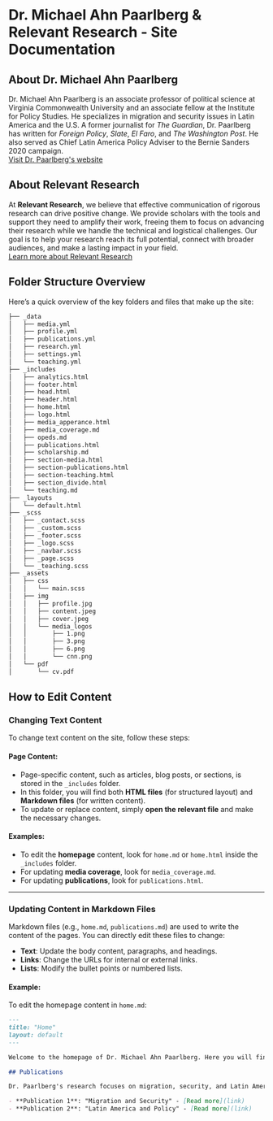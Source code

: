 # Dr. Michael Ahn Paarlberg & Relevant Research - Site Documentation

## About Dr. Michael Ahn Paarlberg

Dr. Michael Ahn Paarlberg is an associate professor of political science at Virginia Commonwealth University and an associate fellow at the Institute for Policy Studies. He specializes in migration and security issues in Latin America and the U.S. A former journalist for _The Guardian_, Dr. Paarlberg has written for _Foreign Policy_, _Slate_, _El Faro_, and _The Washington Post_. He also served as Chief Latin America Policy Adviser to the Bernie Sanders 2020 campaign.  
[Visit Dr. Paarlberg's website](https://michaelpaarlberg.org/)

## About Relevant Research

At **Relevant Research**, we believe that effective communication of rigorous research can drive positive change. We provide scholars with the tools and support they need to amplify their work, freeing them to focus on advancing their research while we handle the technical and logistical challenges. Our goal is to help your research reach its full potential, connect with broader audiences, and make a lasting impact in your field.  
[Learn more about Relevant Research](https://relevant-research.com)

## Folder Structure Overview

Here’s a quick overview of the key folders and files that make up the site:

```bash
├── _data
│   ├── media.yml
│   ├── profile.yml
│   ├── publications.yml
│   ├── research.yml
│   ├── settings.yml
│   └── teaching.yml
├── _includes
│   ├── analytics.html
│   ├── footer.html
│   ├── head.html
│   ├── header.html
│   ├── home.html
│   ├── logo.html
│   ├── media_apperance.html
│   ├── media_coverage.md
│   ├── opeds.md
│   ├── publications.html
│   ├── scholarship.md
│   ├── section-media.html
│   ├── section-publications.html
│   ├── section-teaching.html
│   ├── section_divide.html
│   └── teaching.md
├── _layouts
│   └── default.html
├── _scss
│   ├── _contact.scss
│   ├── _custom.scss
│   ├── _footer.scss
│   ├── _logo.scss
│   ├── _navbar.scss
│   ├── _page.scss
│   └── _teaching.scss
├── _assets
│   ├── css
│   │   └── main.scss
│   ├── img
│   │   ├── profile.jpg
│   │   ├── content.jpeg
│   │   ├── cover.jpeg
│   │   └── media_logos
│   │       ├── 1.png
│   │       ├── 3.png
│   │       ├── 6.png
│   │       └── cnn.png
│   └── pdf
│       └── cv.pdf
```

## How to Edit Content

### Changing Text Content

To change text content on the site, follow these steps:

#### Page Content:

- Page-specific content, such as articles, blog posts, or sections, is stored in the `_includes` folder.
- In this folder, you will find both **HTML files** (for structured layout) and **Markdown files** (for written content).
- To update or replace content, simply **open the relevant file** and make the necessary changes.

#### Examples:

- To edit the **homepage** content, look for `home.md` or `home.html` inside the `_includes` folder.
- For updating **media coverage**, look for `media_coverage.md`.
- For updating **publications**, look for `publications.html`.

---

### Updating Content in Markdown Files

Markdown files (e.g., `home.md`, `publications.md`) are used to write the content of the pages. You can directly edit these files to change:

- **Text**: Update the body content, paragraphs, and headings.
- **Links**: Change the URLs for internal or external links.
- **Lists**: Modify the bullet points or numbered lists.

#### Example:

To edit the homepage content in `home.md`:

```markdown
---
title: "Home"
layout: default
---

Welcome to the homepage of Dr. Michael Ahn Paarlberg. Here you will find his latest publications, media coverage, and teaching materials.

## Publications

Dr. Paarlberg's research focuses on migration, security, and Latin America.

- **Publication 1**: "Migration and Security" - [Read more](link)
- **Publication 2**: "Latin America and Policy" - [Read more](link)
```
